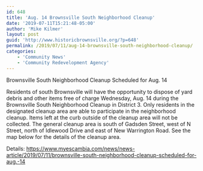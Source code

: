 ```yaml
---
id: 648
title: 'Aug. 14 Brownsville South Neighborhood Cleanup'
date: '2019-07-11T15:21:48-05:00'
author: 'Mike Kilmer'
layout: post
guid: 'http://www.historicbrownsville.org/?p=648'
permalink: /2019/07/11/aug-14-brownsville-south-neighborhood-cleanup/
categories:
    - 'Community News'
    - 'Community Redevelopment Agency'
---
```


Brownsville South Neighborhood Cleanup Scheduled for Aug. 14

Residents of south Brownsville will have the opportunity to dispose of yard debris and other items free of charge Wednesday, Aug. 14 during the Brownsville South Neighborhood Cleanup in District 3. Only residents in the designated cleanup area are able to participate in the neighborhood cleanup. Items left at the curb outside of the cleanup area will not be collected. The general cleanup area is south of Gadsden Street, west of N Street, north of Idlewood Drive and east of New Warrington Road. See the map below for the details of the cleanup area.

Details: <a href="https://www.myescambia.com/news/news-article/2019/07/11/brownsville-south-neighborhood-cleanup-scheduled-for-aug.-14">https://www.myescambia.com/news/news-article/2019/07/11/brownsville-south-neighborhood-cleanup-scheduled-for-aug.-14</a>